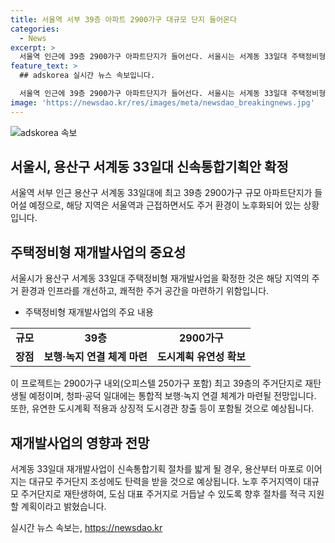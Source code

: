 ```yaml
---
title: 서울역 서부 39층 아파트 2900가구 대규모 단지 들어온다
categories:
  - News
excerpt: >
  서울역 인근에 39층 2900가구 아파트단지가 들어선다. 서울시는 서계동 33일대 주택정비형 재개발사업의 신속통합기획을 확정했다. 지상 철도로 보행과 차량 동선이 단절되어 불편한 주거 환경을 개선하고, 청파·공덕 일대에 보행·녹지 연결 체계가 마련될 예정. 노후 주거지역이 대규모 주거단지로 재탄생하며 변화 예상.
feature_text: >
  ## adskorea 실시간 뉴스 속보입니다.

  서울역 인근에 39층 2900가구 아파트단지가 들어선다. 서울시는 서계동 33일대 주택정비형 재개발사업의 신속통합기획을 확정했다. 지상 철도로 보행과 차량 동선이 단절되어 불편한 주거 환경을 개선하고, 청파·공덕 일대에 보행·녹지 연결 체계가 마련될 예정. 노후 주거지역이 대규모 주거단지로 재탄생하며 변화 예상.
image: 'https://newsdao.kr/res/images/meta/newsdao_breakingnews.jpg'
---
```


<p><img src="https://newsdao.kr/res/images/meta/newsdao_breakingnews.jpg" alt="adskorea 속보" /></p>

<h2 data-ke-size="size26">서울시, 용산구 서계동 33일대 신속통합기획안 확정</h2>

<p data-ke-size="size16">서울역 서부 인근 용산구 서계동 33일대에 최고 39층 2900가구 규모 아파트단지가 들어설 예정으로, 해당 지역은 서울역과 근접하면서도 주거 환경이 노후화되어 있는 상황입니다.</p>

<h2 data-ke-size="size24">주택정비형 재개발사업의 중요성</h2>

<p data-ke-size="size16">서울시가 용산구 서계동 33일대 주택정비형 재개발사업을 확정한 것은 해당 지역의 주거 환경과 인프라를 개선하고, 쾌적한 주거 공간을 마련하기 위함입니다.</p>

<ul>
<li>주택정비형 재개발사업의 주요 내용</li>
</ul>

<table>
<tbody>
<tr>
<td style="text-align: center; height: 17px;"><b>규모</b></td>
<td style="text-align: center; height: 17px;"><b>39층</b></td>
<td style="text-align: center; height: 17px;"><b>2900가구</b></td>
</tr>
<tr>
<td style="text-align: center; height: 17px;"><b>장점</b></td>
<td style="text-align: center; height: 17px;"><b>보행·녹지 연결 체계 마련</b></td>
<td style="text-align: center; height: 17px;"><b>도시계획 유연성 확보</b></td>
</tr>
</tbody>
</table>

<p data-ke-size="size16">이 프로젝트는 2900가구 내외(오피스텔 250가구 포함) 최고 39층의 주거단지로 재탄생될 예정이며, 청파·공덕 일대에는 통합적 보행·녹지 연결 체계가 마련될 전망입니다. 또한, 유연한 도시계획 적용과 상징적 도시경관 창출 등이 포함될 것으로 예상됩니다.</p>

<h2 data-ke-size="size24">재개발사업의 영향과 전망</h2>

<p data-ke-size="size16">서계동 33일대 재개발사업이 신속통합기획 절차를 밟게 될 경우, 용산부터 마포로 이어지는 대규모 주거단지 조성에도 탄력을 받을 것으로 예상됩니다. 노후 주거지역이 대규모 주거단지로 재탄생하여, 도심 대표 주거지로 거듭날 수 있도록 향후 절차를 적극 지원할 계획이라고 밝혔습니다.</p>
실시간 뉴스 속보는, <a href="https://newsdao.kr" rel="dofollow">https://newsdao.kr</a>


